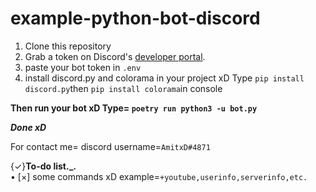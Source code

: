 # example-python-bot-discord 
1. Clone this repository 
2. Grab a token on Discord's [developer portal](https://discord.com/developers/applications).
3. paste your bot token in ```.env```
4. install discord.py and colorama in your project xD
Type ```pip install discord.py```then 
```pip install colorama```in console
 
**Then run your bot xD
Type=
```poetry run python3 -u bot.py```**
 
***Done xD***
 
For contact me= discord username=```AmitxD#4871```


{✓}**To-do list._.**    
• [×] some commands xD example=```+youtube,userinfo,serverinfo,etc.```
